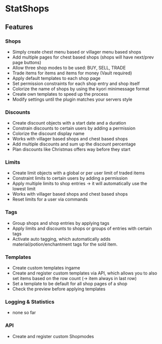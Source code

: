 # StatShops

## Features

### Shops

- Simply create chest menu based or villager menu based shops
- Add multiple pages for chest based shops (shops will have next/prev page buttons)
- Allow three shop modes to be used: BUY, SELL, TRADE
- Trade items for items and items for money (Vault required)
- Apply default templates to each shop page
- Set permission constraints for each shop entry and shop itself
- Colorize the name of shops by using the kyori minimessage format
- Create own templates to speed up the process
- Modify settings until the plugin matches your servers style

### Discounts

- Create discount objects with a start date and a duration
- Constrain discounts to certain users by adding a permission
- Colorize the discount display name
- Works with villager based shops and chest based shops
- Add multiple discounts and sum up the discount percentage
- Plan discounts like Christmas offers way before they start

### Limits

- Create limit objects with a global or per user limit of traded items
- Constraint limits to certain users by adding a permission
- Apply multiple limits to shop entries -> it will automatically use the lowest limit
- Works with villager based shops and chest based shops
- Reset limits for a user via commands

### Tags

- Group shops and shop entries by applying tags
- Apply limits and discounts to shops or groups of entries with certain tags
- Activate auto tagging, which automatically adds material/potion/enchantment tags for the sold item.

### Templates

- Create custom templates ingame
- Create and register custom templates via API, which allows you to also set items based on the row count (-> item
  always in last row)
- Set a template to be default for all shop pages of a shop
- Check the preview before applying templates

### Logging & Statistics

- none so far

### API

- Create and register custom Shopmodes